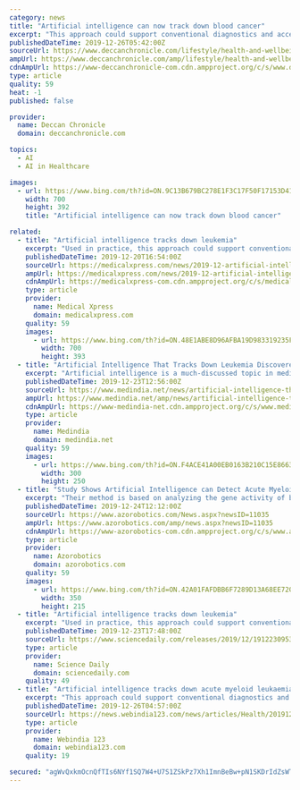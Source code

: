 ```yaml
---
category: news
title: "Artificial intelligence can now track down blood cancer"
excerpt: "This approach could support conventional diagnostics and accelerate therapy of the disease. \"Some studies have been carried out ... We, therefore, wanted to find out what an analysis of the transcriptome can achieve using artificial intelligence, that is to say, trainable algorithms,\" Schultze said. \"In the long term, we intend to apply this ..."
publishedDateTime: 2019-12-26T05:42:00Z
sourceUrl: https://www.deccanchronicle.com/lifestyle/health-and-wellbeing/261219/artificial-intelligence-can-now-track-down-blood-cancer.html
ampUrl: https://www.deccanchronicle.com/amp/lifestyle/health-and-wellbeing/261219/artificial-intelligence-can-now-track-down-blood-cancer.html
cdnAmpUrl: https://www-deccanchronicle-com.cdn.ampproject.org/c/s/www.deccanchronicle.com/amp/lifestyle/health-and-wellbeing/261219/artificial-intelligence-can-now-track-down-blood-cancer.html
type: article
quality: 59
heat: -1
published: false

provider:
  name: Deccan Chronicle
  domain: deccanchronicle.com

topics:
  - AI
  - AI in Healthcare

images:
  - url: https://www.bing.com/th?id=ON.9C13B679BC278E1F3C17F50F17153D41
    width: 700
    height: 392
    title: "Artificial intelligence can now track down blood cancer"

related:
  - title: "Artificial intelligence tracks down leukemia"
    excerpt: "Used in practice, this approach could support conventional diagnostics and possibly accelerate the beginning of therapy. The research results have been published in the journal iScience. Artificial intelligence is a much-discussed topic in medicine, especially in the field of diagnostics. \"We aimed to investigate the potential on the basis of a ..."
    publishedDateTime: 2019-12-20T16:54:00Z
    sourceUrl: https://medicalxpress.com/news/2019-12-artificial-intelligence-tracks-leukemia.html
    ampUrl: https://medicalxpress.com/news/2019-12-artificial-intelligence-tracks-leukemia.amp
    cdnAmpUrl: https://medicalxpress-com.cdn.ampproject.org/c/s/medicalxpress.com/news/2019-12-artificial-intelligence-tracks-leukemia.amp
    type: article
    provider:
      name: Medical Xpress
      domain: medicalxpress.com
    quality: 59
    images:
      - url: https://www.bing.com/th?id=ON.48E1ABE8D96AFBA19D983319235FD07D
        width: 700
        height: 393
  - title: "Artificial Intelligence That Tracks Down Leukemia Discovered"
    excerpt: "Artificial intelligence is a much-discussed topic in medicine ... Possibly, the diagnosis would then happen earlier than it does now and therapy could start earlier.\""
    publishedDateTime: 2019-12-23T12:56:00Z
    sourceUrl: https://www.medindia.net/news/artificial-intelligence-that-tracks-down-leukemia-discovered-192212-1.htm
    ampUrl: https://www.medindia.net/amp/news/artificial-intelligence-that-tracks-down-leukemia-discovered-192212-1.htm
    cdnAmpUrl: https://www-medindia-net.cdn.ampproject.org/c/s/www.medindia.net/amp/news/artificial-intelligence-that-tracks-down-leukemia-discovered-192212-1.htm
    type: article
    provider:
      name: Medindia
      domain: medindia.net
    quality: 59
    images:
      - url: https://www.bing.com/th?id=ON.F4ACE41A00EB0163B210C15E866358A4
        width: 300
        height: 250
  - title: "Study Shows Artificial Intelligence can Detect Acute Myeloid Leukemia"
    excerpt: "Their method is based on analyzing the gene activity of blood cells. When applied in practice, this method could support traditional diagnostics and probably expedite the start of therapy. The study outcomes have been reported in the iScience journal. Artificial intelligence is a much-discussed topic in medicine, especially in the field of ..."
    publishedDateTime: 2019-12-24T12:12:00Z
    sourceUrl: https://www.azorobotics.com/News.aspx?newsID=11035
    ampUrl: https://www.azorobotics.com/amp/news.aspx?newsID=11035
    cdnAmpUrl: https://www-azorobotics-com.cdn.ampproject.org/c/s/www.azorobotics.com/amp/news.aspx?newsID=11035
    type: article
    provider:
      name: Azorobotics
      domain: azorobotics.com
    quality: 59
    images:
      - url: https://www.bing.com/th?id=ON.42A01FAFDBB6F7289D13A68EE7207414
        width: 350
        height: 215
  - title: "Artificial intelligence tracks down leukemia"
    excerpt: "Used in practice, this approach could support conventional diagnostics and possibly accelerate the beginning of therapy. The research results have been published in the journal 'iScience'. Artificial intelligence can detect one of the most common forms of blood cancer -- acute myeloid leukemia (AML) -- with high reliability. Researchers at the ..."
    publishedDateTime: 2019-12-23T17:48:00Z
    sourceUrl: https://www.sciencedaily.com/releases/2019/12/191223095351.htm
    type: article
    provider:
      name: Science Daily
      domain: sciencedaily.com
    quality: 49
  - title: "Artificial intelligence tracks down acute myeloid leukaemia"
    excerpt: "This approach could support conventional diagnostics and accelerate therapy of the disease. \"Some studies have been carried out ... We, therefore, wanted to find out what an analysis of the transcriptome can achieve using artificial intelligence, that is to say, trainable algorithms,\" Schultze said. \"In the long term, we intend to apply this ..."
    publishedDateTime: 2019-12-26T04:57:00Z
    sourceUrl: https://news.webindia123.com/news/articles/Health/20191226/3479695.html
    type: article
    provider:
      name: Webindia 123
      domain: webindia123.com
    quality: 19

secured: "agWvQxkmOcnQfTIs6NYf1SQ7W4+U7S1ZSkPz7Xh1ImnBeBw+pN1SKDrIdZsWTKcT/5tt9OQDLUj9CdkI3i9I7lqb1xlbhjMtn1i119XI51o6fwWkgV9lSIhPEFLxIUNAXomMm/d1o9N1+YsFESfx9y01JaTBBt1cIfekSmP+dC4sjvQ63ljv5XPGII4igkr8VRSDRqCIhEcL96ts+VrVLqJgNMoolV9BmMbKBGscH9raWVbY1l9bMxgMWnlMor3890KQVse2B/RIYkHoWSR5EQ==;eXRekaXS2olZq1RQf7B4Iw=="
---
```


